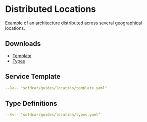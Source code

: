 # Distributed Locations

Example of an architecture distributed across several geographical locations.

## Downloads 

- [Template](template.yaml)
- [Types](types.yaml)

## Service Template

```yaml linenums="1"
--8<-- "sofdcar/guides/location/template.yaml"
```

## Type Definitions

```yaml linenums="1"
--8<-- "sofdcar/guides/location/types.yaml"
```